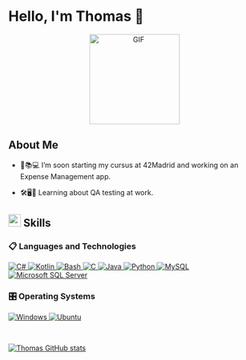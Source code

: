 
# Hello, I'm Thomas 👋

<p align="center" >
  <img height="180rem" alt="GIF" src="https://media1.tenor.com/m/XPRG-4ujVMIAAAAd/cat-work-in-progress.gif" />
</p>

## <b>About Me</b>

- 🚀📚💻 I’m soon starting my cursus at 42Madrid and working on an Expense Management app.

- 🛠️🖥️🐞 Learning about QA testing at work.

## <img  src="https://media2.giphy.com/media/QssGEmpkyEOhBCb7e1/giphy.gif?cid=ecf05e47a0n3gi1bfqntqmob8g9aid1oyj2wr3ds3mg700bl&rid=giphy.gif" width ="25"><b> Skills</b>

### 📋 Languages and Technologies

<p align="left">
  <a href="https://dotnet.microsoft.com/es-es/languages/csharp"> 
    <img alt="C#" src="https://img.shields.io/badge/c%23-%23239120.svg?style=for-the-badge&logo=csharp&logoColor=white" target="_blank">
  </a>
  
  <a href="https://kotlinlang.org/" target="_blank"> 
    <img alt="Kotlin" src="https://img.shields.io/badge/Kotlin-7F52FF?style=for-the-badge&logo=Kotlin&logoColor=white">
  </a> 
  
  <a href="https://www.gnu.org/software/bash/" target="_blank"> 
    <img alt="Bash" src="https://img.shields.io/badge/Bash-4EAA25?style=for-the-badge&logo=gnubash&logoColor=white">
  </a> 
  
  <a href="https://www.cprogramming.com/" target="_blank"> 
    <img alt="C" src="https://shields.io/badge/-C-3776AB?style=flat&logo=C">
  </a> 

  <a href="https://www.java.com" target="_blank"> 
    <img alt="Java" src="https://img.shields.io/badge/Java-%23ED8B00.svg?logo=java&logoColor=white">
  </a>

  <a href="https://www.python.org" target="_blank">
    <img alt="Python" src="https://img.shields.io/badge/Python-%2314354C.svg?logo=python&logoColor=white">
  </a>
  
  <a href="https://www.mysql.com/" target="_blank"> 
   <img alt="MySQL" src="https://img.shields.io/badge/MySQL-%2300f.svg?logo=mysql&logoColor=white">
  </a>
  
  <a href="https://www.microsoft.com/en-us/sql-server/" target="_blank"> 
  <img alt="Microsoft SQL Server" src="https://img.shields.io/badge/Microsoft%20SQL%20Server-CC2927?logo=microsoft%20sql%20server&logoColor=white"/>
  </a>
</p>

### 🎛️ Operating Systems

<p align="left">
  <a href="https://www.microsoft.com/en-us/windows/" target="_blank"> 
    <img alt="Windows" src="https://img.shields.io/badge/Windows-0078D6?logo=windows&logoColor=white"/>
  </a>
  <a href="https://ubuntu.com/" target="_blank"> 
    <img alt="Ubuntu" src="https://img.shields.io/badge/Ubuntu-E95420?logo=ubuntu&logoColor=white"/>
  </a>
</p>

<br> 

[![Thomas GitHub stats](https://github-readme-stats.vercel.app/api?username=thomaswillix)](https://github.com/anuraghazra/github-readme-stats)
